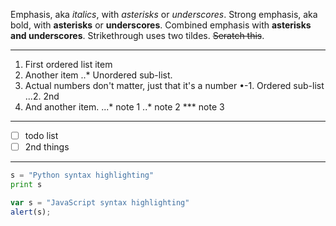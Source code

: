 Emphasis, aka *italics*, with *asterisks* or *underscores*.
Strong emphasis, aka bold, with **asterisks** or **underscores**.
Combined emphasis with **asterisks and underscores**.
Strikethrough uses two tildes. ~~Seratch this~~.

---

1. First ordered list item
2. Another item
..* Unordered sub-list.
3. Actual numbers don't matter, just that it's a number
•-1. Ordered sub-list
...2. 2nd
4. And another item.
...* note 1
..* note 2
*** note 3

---

- [ ] todo list
- [ ] 2nd things

---

```py
s = "Python syntax highlighting"
print s
```

```js
var s = "JavaScript syntax highlighting"
alert(s);
```
